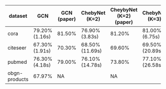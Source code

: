 | dataset       | GCN            | GCN (paper) | ChebyNet (K=2)  | CheybyNet (K=2) (paper) | ChebyNet (K=3)  | ChebyNet (K = 3) (paper) |
|---------------|----------------|-------------|-----------------|-------------------------|-----------------|--------------------------|
| cora          | 79.20% (1.16s) | 81.50%      | 76.90% (3.83s)  | 81.20%                  | 81.00% (6.75s)  |                          |
| citeseer      | 67.30% (1.91s) | 70.30%      | 68.50% (11.69s) | 69.60%                  | 69.50% (20.89s) |                          |
| pubmed        | 76.30% (4.18s) | 79.00%      | 76.10% (14.78s) | 73.80%                  | 77.10% (26.58s) |                          |
| obgn-products | 67.97%         | NA          |                 | NA                      |                 | NA                       |